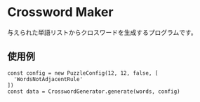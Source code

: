 # Crossword Maker

与えられた単語リストからクロスワードを生成するプログラムです。

## 使用例

```
const config = new PuzzleConfig(12, 12, false, [
  'WordsNotAdjacentRule'
])
const data = CrosswordGenerator.generate(words, config)

```

